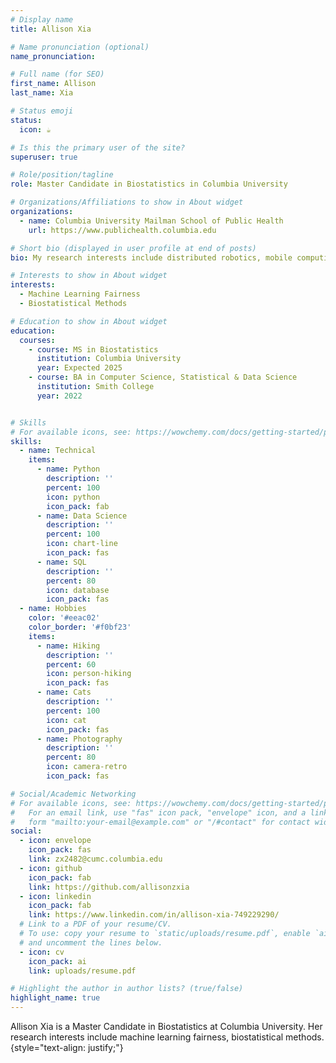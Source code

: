 ```yaml
---
# Display name
title: Allison Xia

# Name pronunciation (optional)
name_pronunciation: 

# Full name (for SEO)
first_name: Allison
last_name: Xia

# Status emoji
status:
  icon: ☕️

# Is this the primary user of the site?
superuser: true

# Role/position/tagline
role: Master Candidate in Biostatistics in Columbia University

# Organizations/Affiliations to show in About widget
organizations:
  - name: Columbia University Mailman School of Public Health
    url: https://www.publichealth.columbia.edu

# Short bio (displayed in user profile at end of posts)
bio: My research interests include distributed robotics, mobile computing and programmable matter.

# Interests to show in About widget
interests:
  - Machine Learning Fairness
  - Biostatistical Methods

# Education to show in About widget
education:
  courses:
    - course: MS in Biostatistics
      institution: Columbia University
      year: Expected 2025
    - course: BA in Computer Science, Statistical & Data Science
      institution: Smith College
      year: 2022


# Skills
# For available icons, see: https://wowchemy.com/docs/getting-started/page-builder/#icons
skills:
  - name: Technical
    items:
      - name: Python
        description: ''
        percent: 100
        icon: python
        icon_pack: fab
      - name: Data Science
        description: ''
        percent: 100
        icon: chart-line
        icon_pack: fas
      - name: SQL
        description: ''
        percent: 80
        icon: database
        icon_pack: fas
  - name: Hobbies
    color: '#eeac02'
    color_border: '#f0bf23'
    items:
      - name: Hiking
        description: ''
        percent: 60
        icon: person-hiking
        icon_pack: fas
      - name: Cats
        description: ''
        percent: 100
        icon: cat
        icon_pack: fas
      - name: Photography
        description: ''
        percent: 80
        icon: camera-retro
        icon_pack: fas

# Social/Academic Networking
# For available icons, see: https://wowchemy.com/docs/getting-started/page-builder/#icons
#   For an email link, use "fas" icon pack, "envelope" icon, and a link in the
#   form "mailto:your-email@example.com" or "/#contact" for contact widget.
social:
  - icon: envelope
    icon_pack: fas
    link: zx2482@cumc.columbia.edu
  - icon: github
    icon_pack: fab
    link: https://github.com/allisonzxia
  - icon: linkedin
    icon_pack: fab
    link: https://www.linkedin.com/in/allison-xia-749229290/
  # Link to a PDF of your resume/CV.
  # To use: copy your resume to `static/uploads/resume.pdf`, enable `ai` icons in `params.yaml`,
  # and uncomment the lines below.
  - icon: cv
    icon_pack: ai
    link: uploads/resume.pdf

# Highlight the author in author lists? (true/false)
highlight_name: true
---
```


Allison Xia is a Master Candidate in Biostatistics at Columbia University. Her research interests include machine learning fairness, biostatistical methods. 
{style="text-align: justify;"}
